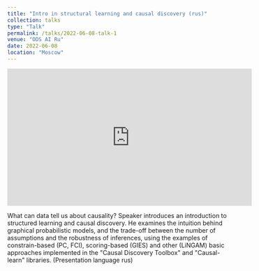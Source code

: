 ```yaml
---
title: "Intro in structural learning and causal discovery (rus)"
collection: talks
type: "Talk"
permalink: /talks/2022-06-08-talk-1
venue: "ODS AI Ru"
date: 2022-06-08
location: "Moscow"
---
```



<!-- [![IMAGE ALT TEXT HERE](https://img.youtube.com/vi/ei0J5gHWVy4/0.jpg)](https://youtu.be/ei0J5gHWVy4) -->
<iframe width="560" height="315" src="https://e1.pcloud.link/publink/show?code=XZ0KjbZ9R7m9hdeJPz4SIbAjDfaF8H6nkTV#video-player.video-js.vjs-default-skin.vjs-big-play-centered" title="YouTube video player" frameborder="0" allow="accelerometer; autoplay; clipboard-write; encrypted-media; gyroscope; picture-in-picture; web-share" allowfullscreen></iframe>

What can data tell us about causality? Speaker introduces an introduction to structured learning and causal discovery. He examines the intuition behind graphical probabilistic models, and the trade-off between the number of assumptions and the robustness of inferences, using the examples of constrain-based (PC, FCI), scoring-based (GIES) and other (LiNGAM) basic approaches implemented in the "Causal Discovery Toolbox" and "Causal-learn" libraries. (Presentation language rus)
